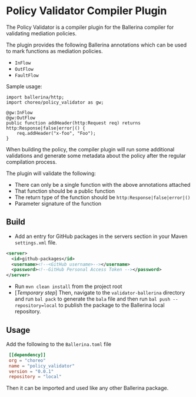# Policy Validator Compiler Plugin

The Policy Validator is a compiler plugin for the Ballerina compiler for validating mediation policies.

The plugin provides the following Ballerina annotations which can be used to mark functions as mediation policies.
- `InFlow`
- `OutFlow`
- `FaultFlow`

Sample usage:
```ballerina
import ballerina/http;
import choreo/policy_validator as gw;

@gw:InFlow
@gw:OutFlow
public function addHeader(http:Request req) returns http:Response|false|error|() {
    req.addHeader("x-foo", "Foo");
}
```

When building the policy, the compiler plugin will run some additional validations and generate some metadata about the policy after the regular compilation process. 

The plugin will validate the following:
- There can only be a single function with the above annotations attached
- That function should be a public function
- The return type of the function should be `http:Response|false|error|()`
- Parameter signature of the function

## Build
- Add an entry for GitHub packages in the servers section in your Maven `settings.xml` file.
```xml
<server>
  <id>github-packages</id>
  <username><!--<GitHub username>--></username>
  <password><!--GitHub Personal Access Token --></password>
</server> 
```
- Run `mvn clean install` from the project root
- [_Temporary step_] Then, navigate to the `validator-ballerina` directory and run `bal pack` to generate the `bala` file and then run `bal push --repository=local` to publish the package to the Ballerina local repository.

## Usage
Add the following to the `Ballerina.toml` file
```toml
 [[dependency]]
 org = "choreo"
 name = "policy_validator"
 version = "0.0.1"
 repository = "local"
```

Then it can be imported and used like any other Ballerina package. 
